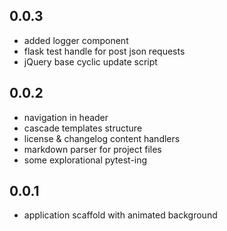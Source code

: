 0.0.3
-----
- added logger component
- flask test handle for post json requests
- jQuery base cyclic update script

0.0.2
-----
- navigation in header
- cascade templates structure
- license & changelog content handlers
- markdown parser for project files
- some explorational pytest-ing

0.0.1
-----
- application scaffold with animated background
